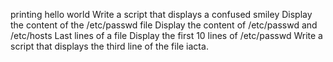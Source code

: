printing hello world
Write a script that displays a confused smiley
Display the content of the /etc/passwd file
Display the content of /etc/passwd and /etc/hosts
Last lines of a file
Display the first 10 lines of /etc/passwd
Write a script that displays the third line of the file iacta.
